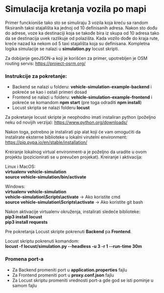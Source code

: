 # Simulacija kretanja vozila po mapi

Primer funckioniše tako sto se simuliraju 3 vozila koja kreću sa random fiksiranih taksi stajališta ka jednoj od 10 definisanih adresa. Nakon sto dođu do adrese, voze ka destinaciji koja se takođe bira iz skupa od 10 adresa tako da se destinacija uvek razlikuje od polazišta. Kada vozilo dođe do kraja rute, kreće nazad ka nekom od 5 taxi stajališta koja su definisana. Kompletna logika simulacije se nalazi u **simulation.py** locust skripti.

Za dobijanje geoJSON-a koji je korišćen za primer, upotrebljen je OSM routing servis:
https://project-osrm.org/

### Instrukcije za pokretanje:

- Backend se nalazi u folderu: **vehicle-simulation-example-backend** i pokreće se kao i ostali primeri dosad
- Frontend se nalazi u folderu: **vehicle-simulation-example-frontend** i pokreće se komandom **npm start** (pre toga odraditi **npm install**)
- Locust skripta se nalazi folderu **locust**

Za pokretanje locust skripte je neophodno imati instaliran python (poželjno neku od novijih verzija): https://www.python.org/downloads/

Nakon toga, potrebno je instalirati pip alat koji će vam omogućiti da instalirate eksterne biblioteke u lokalni virutelni environment: https://pip.pypa.io/en/stable/installation/

Kreiranje lokalnog virtual environment-a je poželjno da uradite u ovom projektu (pozicionirati se u prevučen projekat). Kreiranje i aktivacija:

Linux i MacOS:\
**virtualenv vehicle-simulation**\
**source vehicle-simulation/bin/activate**

Windows:\
**virtualenv vehicle-simulation**\
**vehicle-simulation\Scripts\activate** -> Ako koristite cmd\
**source vehicle-simulation\Scripts\activate** -> Ako koristite git bash

Nakon aktivacije virtualenv okruženja, instalirati sledeće biblioteke:\
**pip3 install locust**\
**pip3 install requests**

Pre pokretanja Locust skripte pokrenuti **Backend** pa **Frontend**.

Locust skriptu pokrenuti komandom:\
**locust -f locust/simulation.py --headless -u 3 -r 1 --run-time 30m**

### Promena port-a

- Za Backend promeniti port u **application.properties** fajlu
- Za Frontend promeniti port u **proxy.conf.json** fajlu
- Za Locust skriptu promeniti vrednosti port-a gde god se isti pominje u samom fajlu
